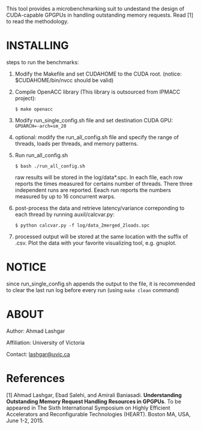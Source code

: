 This tool provides a microbenchmarking suit to undestand the design of CUDA-capable GPGPUs in handling outstanding memory requests. Read [1] to read the methodology.

# INSTALLING 

steps to run the benchmarks:

1. Modify the Makefile and set CUDAHOME to the CUDA root. (notice: $CUDAHOME/bin/nvcc should be valid)

2. Compile OpenACC library (This library is outsourced from IPMACC project):

   `$ make openacc`

3. Modify run_single_config.sh file and set destination CUDA GPU: `GPUARCH=-arch=sm_20`

4. optional: modify the run_all_config.sh file and specify the range of threads, loads per threads, and memory patterns.

5. Run run_all_config.sh

    `$ bash ./run_all_config.sh`

   raw results will be stored in the log/data*.spc. In each file, each row reports the times measured for certains number of threads. There three independent runs are reported. Eeach run reports the numbers measured by up to 16 concurrent warps.

6. post-process the data and retrieve latency/variance correponding to each thread by running auxil/calcvar.py:

    `$ python calcvar.py -f log/data_2merged_2loads.spc`

7. processed output will be stored at the same location with the suffix of .csv. Plot the data with your favorite visualizing tool, e.g. gnuplot.

# NOTICE 

since run_single_config.sh appends the output to the file, it is recommended to clear the last run log before every run (using `make clean` command)

# ABOUT 

Author: Ahmad Lashgar

Affiliation: University of Victoria

Contact: lashgar@uvic.ca

# References 

[1] Ahmad Lashgar, Ebad Salehi, and Amirali Baniasadi. **Understanding Outstanding Memory Request Handling Resources in GPGPUs**. To be appeared in The Sixth International Symposium on Highly Efficient Accelerators and Reconfigurable Technologies (HEART). Boston MA, USA, June 1-2, 2015.
